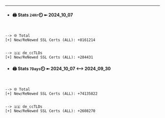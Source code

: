 

---
- #### 🖨️ **Stats** `24Hr`⏲️ ➼ 2024_10_07
```console


--> 🌐 Total
[+] New/ReNewed SSL Certs (ALL): +8161214


--> 🇩🇪 de_ccTLDs
[+] New/ReNewed SSL Certs (ALL): +284431

```

- #### 🖨️ **Stats** `7Days`⏲️ ➼ 2024_10_07 <--> 2024_09_30
```console


--> 🌐 Total
[+] New/ReNewed SSL Certs (ALL): +74135822


--> 🇩🇪 de_ccTLDs
[+] New/ReNewed SSL Certs (ALL): +2608270

```

